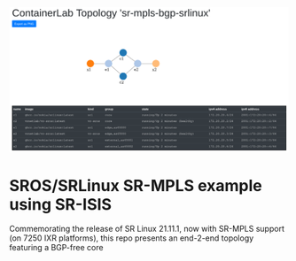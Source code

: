 ![plot](CLab_MPLS_SR.PNG)

# SROS/SRLinux SR-MPLS example using SR-ISIS

Commemorating the release of SR Linux 21.11.1, now with SR-MPLS support (on 7250 IXR platforms), this repo presents an end-2-end topology featuring a BGP-free core
